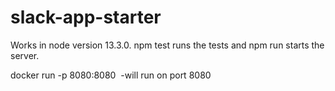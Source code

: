 # slack-app-starter
Works in node version 13.3.0.  npm test runs the tests and npm run starts the server.

docker run -p 8080:8080 <image name> -will run on port 8080
